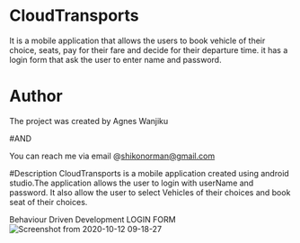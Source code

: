 # CloudTransports
It is a mobile application that allows the users to book vehicle of their choice, seats,  pay for their fare and decide for their departure time. it has a login form 
that ask the user to enter name and password.

# Author
The project was created by Agnes Wanjiku

#AND

You can reach me via email @shikonorman@gmail.com

#Description
CloudTransports is a mobile application created using android studio.The application allows the user to login with userName and password. It also allow the
user to select Vehicles of their choices and book seat of their choices.


Behaviour Driven Development
LOGIN FORM
![Screenshot from 2020-10-12 09-18-27](https://user-images.githubusercontent.com/63198747/95715083-eb182d00-0c71-11eb-8fb2-24d6e89ab053.png)
